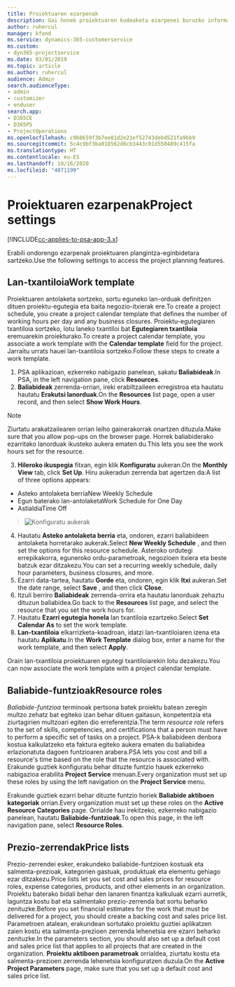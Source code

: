 ```yaml
---
title: Proiektuaren ezarpenak
description: Gai honek proiektuaren kudeaketa ezarpenei buruzko informazioa ematen du.
author: ruhercul
manager: kfend
ms.service: dynamics-365-customerservice
ms.custom:
- dyn365-projectservice
ms.date: 03/01/2019
ms.topic: article
ms.author: ruhercul
audience: Admin
search.audienceType:
- admin
- customizer
- enduser
search.app:
- D365CE
- D365PS
- ProjectOperations
ms.openlocfilehash: c9b8659f3b7ee81d2e21ef52743debd521fa9bb9
ms.sourcegitcommit: 5c4c9bf3ba018562d6cb3443c01d550489c415fa
ms.translationtype: HT
ms.contentlocale: eu-ES
ms.lasthandoff: 10/16/2020
ms.locfileid: "4071199"
---
```

# <a name="project-settings"></a><span data-ttu-id="e382a-103">Proiektuaren ezarpenak</span><span class="sxs-lookup"><span data-stu-id="e382a-103">Project settings</span></span>

[!INCLUDE[cc-applies-to-psa-app-3.x](../includes/cc-applies-to-psa-app-3x.md)]

<span data-ttu-id="e382a-104">Erabili ondorengo ezarpenak proiektuaren plangintza-eginbidetara sartzeko.</span><span class="sxs-lookup"><span data-stu-id="e382a-104">Use the following settings to access the project planning features.</span></span>

## <a name="work-template"></a><span data-ttu-id="e382a-105">Lan-txantiloia</span><span class="sxs-lookup"><span data-stu-id="e382a-105">Work template</span></span>

<span data-ttu-id="e382a-106">Proiektuaren antolaketa sortzeko, sortu eguneko lan-orduak definitzen dituen proiektu-egutegia eta baita negozio-itxierak ere.</span><span class="sxs-lookup"><span data-stu-id="e382a-106">To create a project schedule, you create a project calendar template that defines the number of working hours per day and any business closures.</span></span> <span data-ttu-id="e382a-107">Proiektu-egutegiaren txantiloia sortzeko, lotu laneko txantiloi bat **Egutegiaren txantiloia** eremuarekin proiekturako.</span><span class="sxs-lookup"><span data-stu-id="e382a-107">To create a project calendar template, you associate a work template with the **Calendar template** field for the project.</span></span> <span data-ttu-id="e382a-108">Jarraitu urrats hauei lan-txantiloia sortzeko.</span><span class="sxs-lookup"><span data-stu-id="e382a-108">Follow these steps to create a work template.</span></span>

1. <span data-ttu-id="e382a-109">PSA aplikazioan, ezkerreko nabigazio panelean, sakatu **Baliabideak**.</span><span class="sxs-lookup"><span data-stu-id="e382a-109">In PSA, in the left navigation pane, click **Resources**.</span></span> 
2. <span data-ttu-id="e382a-110">**Baliabideak** zerrenda-orrian, ireki erabiltzaileen erregistroa eta hautatu hautatu **Erakutsi lanorduak**.</span><span class="sxs-lookup"><span data-stu-id="e382a-110">On the **Resources** list page, open a user record, and then select **Show Work Hours**.</span></span>

  > [!NOTE]
  > <span data-ttu-id="e382a-111">Ziurtatu arakatzailearen orrian leiho gainerakorrak onartzen dituzula.</span><span class="sxs-lookup"><span data-stu-id="e382a-111">Make sure that you allow pop-ups on the browser page.</span></span> <span data-ttu-id="e382a-112">Horrek baliabiderako ezarritako lanorduak ikusteko aukera ematen du.</span><span class="sxs-lookup"><span data-stu-id="e382a-112">This lets you see the work hours set for the resource.</span></span>
  
3. <span data-ttu-id="e382a-113">**Hileroko ikuspegia** fitxan, egin klik **Konfiguratu** aukeran.</span><span class="sxs-lookup"><span data-stu-id="e382a-113">On the **Monthly View** tab, click **Set Up**.</span></span> <span data-ttu-id="e382a-114">Hiru aukeradun zerrenda bat agertzen da:</span><span class="sxs-lookup"><span data-stu-id="e382a-114">A list of three options appears:</span></span> 

  - <span data-ttu-id="e382a-115">Asteko antolaketa berria</span><span class="sxs-lookup"><span data-stu-id="e382a-115">New Weekly Schedule</span></span>
  - <span data-ttu-id="e382a-116">Egun baterako lan-antolaketa</span><span class="sxs-lookup"><span data-stu-id="e382a-116">Work Schedule for One Day</span></span>
  - <span data-ttu-id="e382a-117">Astialdia</span><span class="sxs-lookup"><span data-stu-id="e382a-117">Time Off</span></span>

> ![Konfiguratu aukerak](media/project-13.png)

4. <span data-ttu-id="e382a-119">Hautatu **Asteko antolaketa berria** eta, ondoren, ezarri baliabideen antolaketa horretarako aukerak.</span><span class="sxs-lookup"><span data-stu-id="e382a-119">Select **New Weekly Schedule** , and then set the options for this resource schedule.</span></span> <span data-ttu-id="e382a-120">Asteroko ordutegi errepikakorra, eguneroko ordu-parametroak, negozioen itxiera eta beste batzuk ezar ditzakezu.</span><span class="sxs-lookup"><span data-stu-id="e382a-120">You can set a recurring weekly schedule, daily hour parameters, business closures, and more.</span></span>
5. <span data-ttu-id="e382a-121">Ezarri data-tartea, hautatu **Gorde** eta, ondoren, egin klik **Itxi** aukeran.</span><span class="sxs-lookup"><span data-stu-id="e382a-121">Set the date range, select **Save** , and then click **Close**.</span></span> 
6. <span data-ttu-id="e382a-122">Itzuli berriro **Baliabideak** zerrenda-orrira eta hautatu lanorduak zehaztu dituzun baliabidea.</span><span class="sxs-lookup"><span data-stu-id="e382a-122">Go back to the **Resources** list page, and select the resource that you set the work hours for.</span></span> 
7. <span data-ttu-id="e382a-123">Hautatu **Ezarri egutegia honela** lan txantiloia ezartzeko.</span><span class="sxs-lookup"><span data-stu-id="e382a-123">Select **Set Calendar As** to set the work template.</span></span> 
8. <span data-ttu-id="e382a-124">**Lan-txantiloia** elkarrizketa-koadroan, idatzi lan-txantiloiaren izena eta hautatu **Aplikatu**.</span><span class="sxs-lookup"><span data-stu-id="e382a-124">In the **Work Template** dialog box, enter a name for the work template, and then select **Apply**.</span></span> 

<span data-ttu-id="e382a-125">Orain lan-txantiloia proiektuaren egutegi txantiloiarekin lotu dezakezu.</span><span class="sxs-lookup"><span data-stu-id="e382a-125">You can now associate the work template with a project calendar template.</span></span>

## <a name="resource-roles"></a><span data-ttu-id="e382a-126">Baliabide-funtzioak</span><span class="sxs-lookup"><span data-stu-id="e382a-126">Resource roles</span></span>

<span data-ttu-id="e382a-127">*Baliabide-funtzioa* terminoak pertsona batek proiektu batean zeregin multzo zehatz bat egiteko izan behar dituen gaitasun, konpetentzia eta ziurtagirien multzoari egiten dio erreferentzia.</span><span class="sxs-lookup"><span data-stu-id="e382a-127">The term *resource role* refers to the set of skills, competencies, and certifications that a person must have to perform a specific set of tasks on a project.</span></span> <span data-ttu-id="e382a-128">PSA-k baliabideen denbora kostua kalkulatzeko eta faktura egiteko aukera ematen du baliabidea erlazionatuta dagoen funtzioaren arabera.</span><span class="sxs-lookup"><span data-stu-id="e382a-128">PSA lets you cost and bill a resource's time based on the role that the resource is associated with.</span></span> <span data-ttu-id="e382a-129">Erakunde guztiek konfiguratu behar dituzte funtzio hauek ezkerreko nabigazioa erabilita **Project Service** menuan.</span><span class="sxs-lookup"><span data-stu-id="e382a-129">Every organization must set up these roles by using the left navigation on the **Project Service** menu.</span></span>

<span data-ttu-id="e382a-130">Erakunde guztiek ezarri behar dituzte funtzio horiek **Baliabide aktiboen kategoriak** orrian.</span><span class="sxs-lookup"><span data-stu-id="e382a-130">Every organization must set up these roles on the **Active Resource Categories** page.</span></span> <span data-ttu-id="e382a-131">Orrialde hau irekitzeko, ezkerreko nabigazio panelean, hautatu **Baliabide-funtzioak**.</span><span class="sxs-lookup"><span data-stu-id="e382a-131">To open this page, in the left navigation pane, select **Resource Roles**.</span></span>

## <a name="price-lists"></a><span data-ttu-id="e382a-132">Prezio-zerrendak</span><span class="sxs-lookup"><span data-stu-id="e382a-132">Price lists</span></span>

<span data-ttu-id="e382a-133">Prezio-zerrendei esker, erakundeko baliabide-funtzioen kostuak eta salmenta-prezioak, kategorien gastuak, produktuak eta elementu gehiago ezar ditzakezu.</span><span class="sxs-lookup"><span data-stu-id="e382a-133">Price lists let you set cost and sales prices for resource roles, expense categories, products, and other elements in an organization.</span></span> <span data-ttu-id="e382a-134">Proiektu baterako bidali behar den lanaren finantza kalkuluak ezarri aurretik, laguntza kostu bat eta salmentako prezio-zerrenda bat sortu beharko zenituzke.</span><span class="sxs-lookup"><span data-stu-id="e382a-134">Before you set financial estimates for the work that must be delivered for a project, you should create a backing cost and sales price list.</span></span> <span data-ttu-id="e382a-135">Parametroen atalean, erakundean sortutako proiektu guztiei aplikatzen zaien kostu eta salmenta-prezioen zerrenda lehenetsia ere ezarri beharko zenituzke.</span><span class="sxs-lookup"><span data-stu-id="e382a-135">In the parameters section, you should also set up a default cost and sales price list that applies to all projects that are created in the organization.</span></span> <span data-ttu-id="e382a-136">**Proiektu aktiboen parametroak** orrialdea, ziurtatu kostu eta salmenta-prezioen zerrenda lehenetsia konfiguratzen duzula.</span><span class="sxs-lookup"><span data-stu-id="e382a-136">On the **Active Project Parameters** page, make sure that you set up a default cost and sales price list.</span></span>
